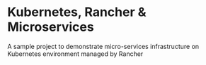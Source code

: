 # Kubernetes, Rancher & Microservices

A sample project to demonstrate micro-services infrastructure on Kubernetes environment managed by Rancher
